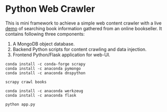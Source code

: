 # Python Web Crawler

This is mini framework to achieve a simple web content crawler with a live [demo](http://wenxinli.info:8080/) of searching book information gathered from an online bookseller. It contains following three components:

1. A MongoDB object database.
2. Backend Python scripts for content crawling and data injection.
3. Frontend Python/Flask application for web-UI.



```
conda install -c conda-forge scrapy
conda install -c anaconda pymongo
conda install -c anaconda dnspython
```

```
scrapy crawl books
```

```
conda install -c anaconda werkzeug
conda install -c anaconda flask
```

```
python app.py
```
